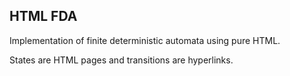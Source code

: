 ## HTML FDA

Implementation of finite deterministic automata using pure HTML.

States are HTML pages and transitions are hyperlinks.

